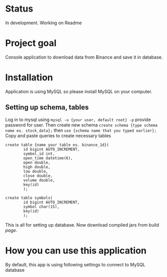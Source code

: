 # Status
In development. Working on Readme

# Project goal
Console application to download data from Binance and save it in database. 

# Installation

Application is using MySQL so please install MySQL on your computer.
## Setting up schema, tables
Log in to mysql using
`mysql -u {your user, default root} -p`
provide password for user. Then create new schema
`create schema {type schema name ex. stock_data};` then
`use {schema name that you typed earlier};`
Copy and paste queries to create necessary tables

```
create table {name your table ex. binance_1d}(
        id bigint AUTO_INCREMENT,
        symbol_id int,
        open_time datetime(6),
        open double,
        high double,
        low double,
        close double,
        volume double,
        key(id)
        );
```

```
create table symbols(
        id bigint AUTO_INCREMENT,
        symbol char(15),
        key(id)
        );
```

This is all for setting up database. Now download compiled jars from build *page*. 

# How you can use this application
By default, this app is using following settings to connect to MySQL database 
 




